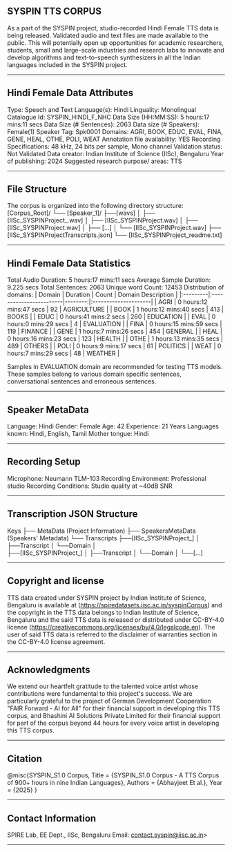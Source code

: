 ## SYSPIN TTS CORPUS

As a part of the SYSPIN project, studio-recorded Hindi Female TTS data is being released.
Validated audio and text files are made available to the public. This will potentially open up
opportunities for academic researchers, students, small and large-scale industries and research
labs to innovate and develop algorithms and text-to-speech synthesizers in all the Indian languages
included in the SYSPIN project.

---

## Hindi Female Data Attributes

Type: Speech and Text
Language(s): Hindi
Linguality: Monolingual
Catalogue Id: SYSPIN_HINDI_F_NHC
Data Size (HH:MM:SS): 5 hours:17 mins:11 secs
Data Size (# Sentences): 2063
Data size (# Speakers): Female(1)
Speaker Tag: Spk0001
Domains: AGRI, BOOK, EDUC, EVAL, FINA, GENE, HEAL, OTHE, POLI, WEAT
Annotation file availability: YES
Recording Specifications: 48 kHz, 24 bits per sample, Mono channel
Validation status: Not Validated
Data creator: Indian Institute of Science (IISc), Bengaluru
Year of publishing: 2024
Suggested research purpose/ areas: TTS

---

## File Structure

The corpus is organized into the following directory structure:
[Corpus_Root]/
└── [Speaker_1]/
      ├──[wavs]
      │    ├── [IISc_SYSPINProject_<languageTag><genderTag><domainTag><uniqueID>.wav]
      │    ├── [IISc_SYSPINProject<languageTag><genderTag><domainTag><uniqueID>.wav]
      │    ├── [IISc_SYSPINProject<languageTag><genderTag><domainTag><uniqueID>.wav]
      │    ├── [...]
      │    └── [IISc_SYSPINProject<languageTag><genderTag><domainTag><uniqueID>.wav]
      ├── [IISc_SYSPINProject<languageTag><genderTag><speakerTag><qualityCheckTag>Transcripts.json]
      └── [IISc_SYSPINProject<languageTag><genderTag><speakerTag><qualityCheckTag>_readme.txt]

---

## Hindi Female Data Statistics

Total Audio Duration:    5 hours:17 mins:11 secs
Average Sample Duration: 9.225 secs
Total Sentences:         2063
Unique word Count:       12453
Distribution of domains:
| Domain   | Duration                |   Count | Domain Description   |
|:---------|:------------------------|--------:|:---------------------|
| AGRI     | 0 hours:12 mins:47 secs |     92  | AGRICULTURE          |
| BOOK     | 1 hours:12 mins:40 secs |     413 | BOOKS                |
| EDUC     | 0 hours:41 mins:2 secs  |     260 | EDUCATION            |
| EVAL     | 0 hours:0 mins:29 secs  |     4   | EVALUATION           |
| FINA     | 0 hours:15 mins:59 secs |     119 | FINANCE              |
| GENE     | 1 hours:7 mins:26 secs  |     454 | GENERAL              |
| HEAL     | 0 hours:16 mins:23 secs |     123 | HEALTH               |
| OTHE     | 1 hours:13 mins:35 secs |     489 | OTHERS               |
| POLI     | 0 hours:9 mins:17 secs  |     61  | POLITICS             |
| WEAT     | 0 hours:7 mins:29 secs  |     48  | WEATHER              |

Samples in EVALUATION domain are recommended for testing TTS models. These samples belong to
various domain specific sentences, conversational sentences and erroneous sentences.

---

## Speaker MetaData

Language: Hindi
Gender: Female
Age: 42
Experience: 21 Years
Languages known: Hindi, English, Tamil
Mother tongue: Hindi

---

## Recording Setup

Microphone: Neumann TLM-103
Recording Environment: Professional studio
Recording Conditions: Studio quality at ~40dB SNR

---

## Transcription JSON Structure

Keys
├── MetaData (Project Information)
├── SpeakersMetaData (Speakers' Metadata)
└── Transcripts
        ├──[IISc_SYSPINProject_<languageTag><genderTag><domainTag><uniqueID>]
        │ 			├──Transcript
        │ 			└──Domain
        │ 		
        ├──[IISc_SYSPINProject<languageTag><genderTag><domainTag>_<uniqueID>]
        │ 			├──Transcript
        │ 			└──Domain
        │
        └──[...]

---

## Copyright and license

TTS data created under SYSPIN project by Indian Institute of Science, Bengaluru is available
at (https://spiredatasets.iisc.ac.in/syspinCorpus) and the copyright in the TTS data belongs to
Indian Institute of Science, Bengaluru and the said TTS data is released or distributed under
CC-BY-4.0 license (https://creativecommons.org/licenses/by/4.0/legalcode.en). The user of
said TTS data is referred to the disclaimer of warranties section in the CC-BY-4.0 license
agreement.

---

## Acknowledgments

We extend our heartfelt gratitude to the talented voice artist whose contributions were
fundamental to this project's success.
We are particularly grateful to the project of German Development Cooperation "FAIR Forward - AI
for All" for their financial support in developing this TTS corpus, and Bhashini AI Solutions 
Private Limited for their financial support for part of the corpus beyond 44 hours for every 
voice artist in developing this TTS corpus.

---

## Citation

@misc{SYSPIN_S1.0 Corpus,
     	Title = {SYSPIN_S1.0 Corpus - A TTS Corpus of 900+ hours in nine Indian Languages},
     	Authors = {Abhayjeet Et al.},
     	Year = {2025}
}

---

## Contact Information

SPIRE Lab, EE Dept., IISc, Bengaluru
Email: contact.syspin@iisc.ac.in>

---
